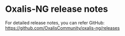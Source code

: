 # Oxalis-NG release notes
For detailed release notes, you can refer GitHub: https://github.com/OxalisCommunity/oxalis-ng/releases
